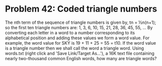 # Problem 42: Coded triangle numbers
The nth term of the sequence of triangle numbers is given by, tn =
½n(n+1); so the first ten triangle numbers are: 1, 3, 6, 10, 15, 21, 28,
36, 45, 55, ... By converting each letter in a word to a number
corresponding to its alphabetical position and adding these values we
form a word value. For example, the word value for SKY is 19 + 11 + 25 =
55 = t10. If the word value is a triangle number then we shall call the
word a triangle word. Using words.txt (right click and 'Save Link/Target
As...'), a 16K text file containing nearly two-thousand common English
words, how many are triangle words?
